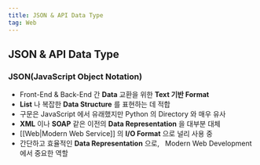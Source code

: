 ```yaml
---
title: JSON & API Data Type
tag: Web
---
```


## JSON & API Data Type

### JSON(JavaScript Object Notation)

- Front-End & Back-End 간 **Data** 교환을 위한 **Text 기반 Format**
- **List** 나 복잡한 **Data Structure** 를 표현하는 데 적합
- 구문은 JavaScript 에서 유래했지만 Python 의 Directory 와 매우 유사
- **XML** 이나 **SOAP** 같은 이전의 **Data Representation** 을 대부분 대체
- [[Web|Modern Web Service]] 의 **I/O Format** 으로 널리 사용 중
- 간단하고 효율적인 **Data Representation** 으로, &nbsp; Modern Web Development 에서 중요한 역할
